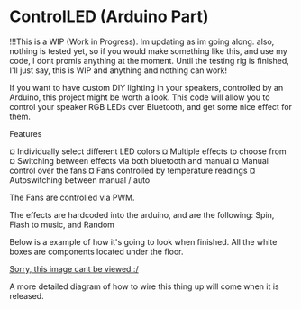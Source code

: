 # ControlLED (Arduino Part)

!!!This is a WIP (Work in Progress). Im updating as im going along. also, nothing is tested yet, so if you would make something like this, and use my code, I dont promis anything at the moment. Until the testing rig is finished, I'll just say, this is WIP and anything and nothing can work!

If you want to have custom DIY lighting in your speakers, controlled by an Arduino, this project might be worth a look. This code will allow you to control your speaker RGB LEDs over Bluetooth, and get some nice effect for them.


Features

¤ Individually select different LED colors
¤ Multiple effects to choose from
¤ Switching between effects via both bluetooth and manual
¤ Manual control over the fans
¤ Fans controlled by temperature readings
¤ Autoswitching between manual / auto

The Fans are controlled via PWM. 

The effects are hardcoded into the arduino, and are the following: Spin, Flash to music, and Random


Below is a example of how it's going to look when finished. All the white boxes are components located under the floor.

[Sorry, this image cant be viewed :/ ](https://github.com/Vinylwalk3r/ControlLED-Arduino/tree/master/image/ControlLEDExampleSetup.jpg "Title")

 A more detailed diagram of how to wire this thing up will come when it is released.